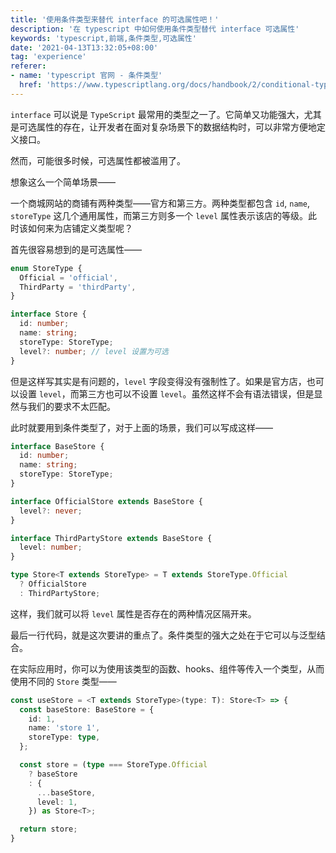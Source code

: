 ```yaml
---
title: '使用条件类型来替代 interface 的可选属性吧！'
description: '在 typescript 中如何使用条件类型替代 interface 可选属性'
keywords: 'typescript,前端,条件类型,可选属性'
date: '2021-04-13T13:32:05+08:00'
tag: 'experience'
referer:
- name: 'typescript 官网 - 条件类型'
  href: 'https://www.typescriptlang.org/docs/handbook/2/conditional-types.html'
---
```


`interface` 可以说是 `TypeScript` 最常用的类型之一了。它简单又功能强大，尤其是可选属性的存在，让开发者在面对复杂场景下的数据结构时，可以非常方便地定义接口。

然而，可能很多时候，可选属性都被滥用了。

想象这么一个简单场景——

一个商城网站的商铺有两种类型——官方和第三方。两种类型都包含 `id`, `name`, `storeType` 这几个通用属性，而第三方则多一个 `level` 属性表示该店的等级。此时该如何来为店铺定义类型呢？

首先很容易想到的是可选属性——

```typescript
enum StoreType {
  Official = 'official',
  ThirdParty = 'thirdParty',
}

interface Store {
  id: number;
  name: string;
  storeType: StoreType;
  level?: number; // level 设置为可选
}
```

但是这样写其实是有问题的，`level` 字段变得没有强制性了。如果是官方店，也可以设置 `level`，而第三方也可以不设置 `level`。虽然这样不会有语法错误，但是显然与我们的要求不太匹配。

此时就要用到条件类型了，对于上面的场景，我们可以写成这样——

```typescript
interface BaseStore {
  id: number;
  name: string;
  storeType: StoreType;
}

interface OfficialStore extends BaseStore {
  level?: never;
}

interface ThirdPartyStore extends BaseStore {
  level: number;
}

type Store<T extends StoreType> = T extends StoreType.Official
  ? OfficialStore
  : ThirdPartyStore;
```

这样，我们就可以将 `level` 属性是否存在的两种情况区隔开来。

最后一行代码，就是这次要讲的重点了。条件类型的强大之处在于它可以与泛型结合。

在实际应用时，你可以为使用该类型的函数、hooks、组件等传入一个类型，从而使用不同的 `Store` 类型——

```typescript
const useStore = <T extends StoreType>(type: T): Store<T> => {
  const baseStore: BaseStore = {
    id: 1,
    name: 'store 1',
    storeType: type,
  };

  const store = (type === StoreType.Official
    ? baseStore
    : {
      ...baseStore,
      level: 1,
    }) as Store<T>;

  return store;
}
```
